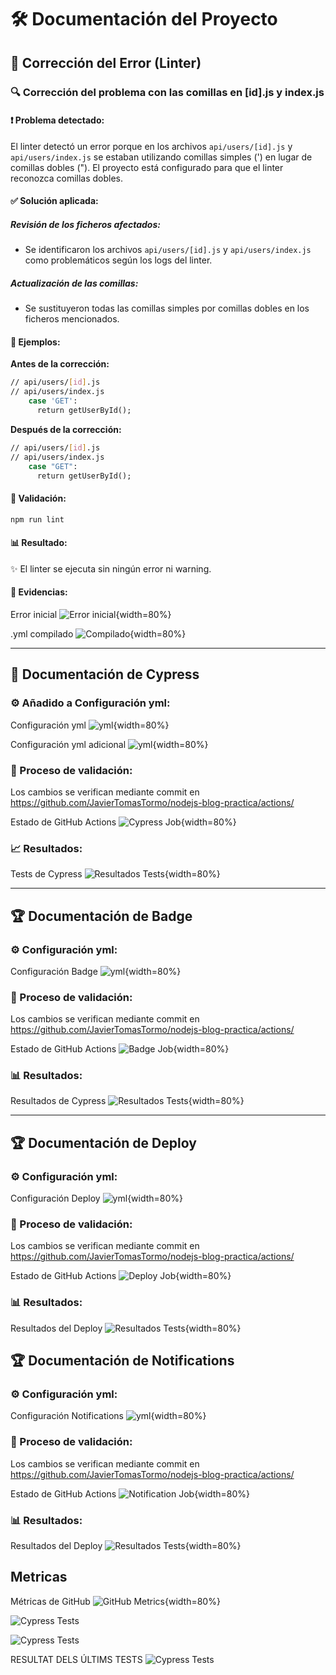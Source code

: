 # 🛠️ Documentación del Proyecto

## 📝 Corrección del Error (Linter)

### 🔍 Corrección del problema con las comillas en [id].js y index.js

#### ❗ Problema detectado:
El linter detectó un error porque en los archivos `api/users/[id].js` y `api/users/index.js` se estaban utilizando comillas simples (') en lugar de comillas dobles ("). El proyecto está configurado para que el linter reconozca comillas dobles.

#### ✅ Solución aplicada:

##### Revisión de los ficheros afectados:
- Se identificaron los archivos `api/users/[id].js` y `api/users/index.js` como problemáticos según los logs del linter.

##### Actualización de las comillas:
- Se sustituyeron todas las comillas simples por comillas dobles en los ficheros mencionados.

#### 📄 Ejemplos:

**Antes de la corrección:**
```sh	
// api/users/[id].js 
// api/users/index.js
    case 'GET':
      return getUserById();
```

**Después de la corrección:**

```sh
// api/users/[id].js
// api/users/index.js
    case "GET":
      return getUserById();
```

#### 🚀 Validación:
```sh
npm run lint
```

#### 📊 Resultado:
✨ El linter se ejecuta sin ningún error ni warning.

#### 📸 Evidencias:
Error inicial
![Error inicial](/img/1.png){width=80%}

.yml compilado
![Compilado](/img/2.png){width=80%}

---

## 🧪 Documentación de Cypress

### ⚙️ Añadido a Configuración yml:
Configuración yml
![yml](/img/6.png){width=80%}

Configuración yml adicional
![yml](/img/5.png){width=80%}

### 🔄 Proceso de validación:
Los cambios se verifican mediante commit en https://github.com/JavierTomasTormo/nodejs-blog-practica/actions/

Estado de GitHub Actions
![Cypress Job](/img/3.png){width=80%}

### 📈 Resultados:
Tests de Cypress
![Resultados Tests](/img/4.png){width=80%}

---

## 🏆 Documentación de Badge

### ⚙️ Configuración yml:
Configuración Badge
![yml](/img/8.png){width=80%}

### 🔄 Proceso de validación:
Los cambios se verifican mediante commit en https://github.com/JavierTomasTormo/nodejs-blog-practica/actions/

Estado de GitHub Actions
![Badge Job](/img/7.png){width=80%}

### 📊 Resultados:
Resultados de Cypress
![Resultados Tests](/img/9.png){width=80%}

---

## 🏆 Documentación de Deploy

### ⚙️ Configuración yml:
Configuración Deploy
![yml](/img/10.png){width=80%}

### 🔄 Proceso de validación:
Los cambios se verifican mediante commit en https://github.com/JavierTomasTormo/nodejs-blog-practica/actions/

Estado de GitHub Actions
![Deploy Job](/img/11.png){width=80%}

### 📊 Resultados:
Resultados del Deploy
![Resultados Tests](/img/12.png){width=80%}

## 🏆 Documentación de Notifications

### ⚙️ Configuración yml:
Configuración Notifications
![yml](/img/13.png){width=80%}

### 🔄 Proceso de validación:
Los cambios se verifican mediante commit en https://github.com/JavierTomasTormo/nodejs-blog-practica/actions/

Estado de GitHub Actions
![Notification Job](/img/14.png){width=80%}

### 📊 Resultados:
Resultados del Deploy
![Resultados Tests](/img/.png){width=80%}

## Metricas

Métricas de GitHub
![GitHub Metrics](./github-metrics.svg){width=80%}


![Cypress Tests](https://img.shields.io/badge/test-success-green)


![Cypress Tests](https://img.shields.io/badge/test-failure-red)

RESULTAT DELS ÚLTIMS TESTS
![Cypress Tests](https://img.shields.io/badge/test-failure-red)